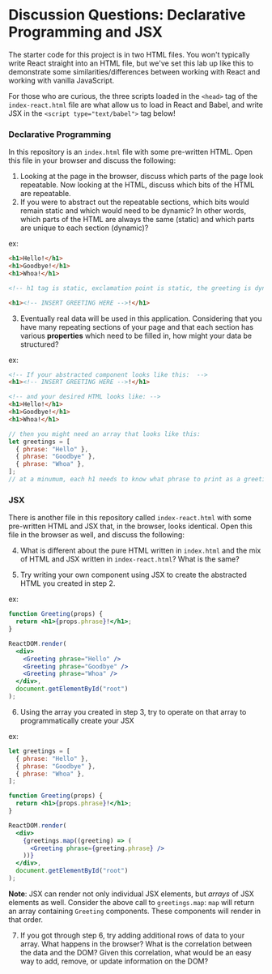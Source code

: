 # Discussion Questions: Declarative Programming and JSX

The starter code for this project is in two HTML files. You won't typically
write React straight into an HTML file, but we've set this lab up like this to
demonstrate some similarities/differences between working with React and working
with vanilla JavaScript.

For those who are curious, the three scripts loaded in the `<head>` tag of the
`index-react.html` file are what allow us to load in React and Babel, and write
JSX in the `<script type="text/babel">` tag below!

### Declarative Programming

In this repository is an `index.html` file with some pre-written HTML. Open this
file in your browser and discuss the following:

1. Looking at the page in the browser, discuss which parts of the page look
   repeatable. Now looking at the HTML, discuss which bits of the HTML are
   repeatable.
2. If you were to abstract out the repeatable sections, which bits would remain
   static and which would need to be dynamic? In other words, which parts of the
   HTML are always the same (static) and which parts are unique to each section
   (dynamic)?

ex:

```HTML
<h1>Hello!</h1>
<h1>Goodbye!</h1>
<h1>Whoa!</h1>

<!-- h1 tag is static, exclamation point is static, the greeting is dynamic, so the abstracted version might look like... -->

<h1><!-- INSERT GREETING HERE -->!</h1>
```

3. Eventually real data will be used in this application. Considering that you
   have many repeating sections of your page and that each section has various
   **properties** which need to be filled in, how might your data be structured?

ex:

```html
<!-- If your abstracted component looks like this:  -->
<h1><!-- INSERT GREETING HERE -->!</h1>

<!-- and your desired HTML looks like: -->
<h1>Hello!</h1>
<h1>Goodbye!</h1>
<h1>Whoa!</h1>
```

```js
// then you might need an array that looks like this:
let greetings = [
  { phrase: "Hello" },
  { phrase: "Goodbye" },
  { phrase: "Whoa" },
];
// at a minumum, each h1 needs to know what phrase to print as a greeting
```

### JSX

There is another file in this repository called `index-react.html` with some
pre-written HTML and JSX that, in the browser, looks identical. Open this file
in the browser as well, and discuss the following:

4. What is different about the pure HTML written in `index.html` and the mix of
   HTML and JSX written in `index-react.html`? What is the same?

5. Try writing your own component using JSX to create the abstracted HTML you
   created in step 2.

ex:

```jsx
function Greeting(props) {
  return <h1>{props.phrase}!</h1>;
}

ReactDOM.render(
  <div>
    <Greeting phrase="Hello" />
    <Greeting phrase="Goodbye" />
    <Greeting phrase="Whoa" />
  </div>,
  document.getElementById("root")
);
```

6. Using the array you created in step 3, try to operate on that array to
   programmatically create your JSX

ex:

```jsx
let greetings = [
  { phrase: "Hello" },
  { phrase: "Goodbye" },
  { phrase: "Whoa" },
];

function Greeting(props) {
  return <h1>{props.phrase}!</h1>;
}

ReactDOM.render(
  <div>
    {greetings.map((greeting) => (
      <Greeting phrase={greeting.phrase} />
    ))}
  </div>,
  document.getElementById("root")
);
```

**Note**: JSX can render not only individual JSX elements, but _arrays_ of JSX
elements as well. Consider the above call to `greetings.map`: `map` will return
an array containing `Greeting` components. These components will render in that
order.

7. If you got through step 6, try adding additional rows of data to your array.
   What happens in the browser? What is the correlation between the data and the
   DOM? Given this correlation, what would be an easy way to add, remove, or
   update information on the DOM?
